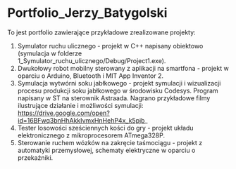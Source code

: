 # Portfolio_Jerzy_Batygolski
To jest portfolio zawierające przykładowe zrealizowane projekty:

1. Symulator ruchu ulicznego - projekt w C++ napisany obiektowo (symulacja w folderze 1_Symulator_ruchu_ulicznego/Debug/Project1.exe).
2. Dwukołowy robot mobilny sterowany z aplikacji na smartfona - projekt w oparciu o Arduino, Bluetooth i MIT App Inventor 2.
3. Symulacja wytwórni soku jabłkowego - projekt symulacji i wizualizacji procesu produkcji soku jabłkowego w środowisku Codesys. Program napisany w ST na sterownik Astraada. Nagrano przykładowe filmy ilustrujące działanie i możliwości symulacji: 
https://drive.google.com/open?id=16BFwq3bnHhAkkIvmxHnHehP4x_k5pjb_
4. Tester losowości sześciennych kości do gry - projekt układu elektronicznego z mikroprocesorem ATmega328P.
5. Sterowanie ruchem wózków na zakręcie taśmociągu - projekt z automatyki przemysłowej, schematy elektryczne w oparciu o przekaźniki.



